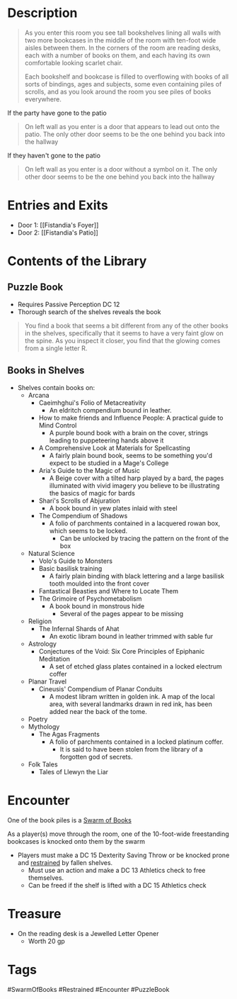 # Description
> As you enter this room you see tall bookshelves lining all walls with two more bookcases in the middle of the room with ten-foot wide aisles between them. In the corners of the room are reading desks, each with a number of books on them, and each having its own comfortable looking scarlet chair.
> 
> Each bookshelf and bookcase is filled to overflowing with books of all sorts of bindings, ages and subjects, some even containing piles of scrolls, and as you look around the room you see piles of books everywhere. 

If the party have gone to the patio
> On left wall as you enter is a door that appears to lead out onto the patio. The only other door seems to be the one behind you back into the hallway

If they haven't gone to the patio
> On left wall as you enter is a door without a symbol on it. The only other door seems to be the one behind you back into the hallway

# Entries and Exits
- Door 1: [[Fistandia's Foyer]]
- Door 2: [[Fistandia's Patio]] 

# Contents of the Library
## Puzzle Book
- Requires Passive Perception DC 12
- Thorough search of the shelves reveals the book

> You find a book that seems a bit different from any of the other books in the shelves, specifically that it seems to have a very faint glow on the spine. As you inspect it closer, you find that the glowing comes from a single letter R. 

## Books in Shelves
- Shelves contain books on:
	- Arcana
		- Caeimhghui's Folio of Metacreativity
			- An eldritch compendium bound in leather.
		- How to make friends and Influence People: A practical guide to Mind Control
			- A purple bound book with a brain on the cover, strings leading to puppeteering hands above it
		- A Comprehensive Look at Materials for Spellcasting
			- A fairly plain bound book, seems to be something you'd expect to be studied in a Mage's College
		- Aria's Guide to the Magic of Music
			- A Beige cover with a tilted harp played by a bard, the pages illuminated with vivid imagery you believe to be illustrating the basics of magic for bards
		- Shari's Scrolls of Abjuration
			- A book bound in yew plates inlaid with steel
		- The Compendium of Shadows
			- A folio of parchments contained in a lacquered rowan box, which seems to be locked.
				- Can be unlocked by tracing the pattern on the front of the box
	- Natural Science
		- Volo's Guide to Monsters
		- Basic basilisk training
			- A fairly plain binding with black lettering and a large basilisk tooth moulded into the front cover
		- Fantastical Beasties and Where to Locate Them
		- The Grimoire of Psychometabolism
			- A book bound in monstrous hide
				- Several of the pages appear to be missing
	- Religion
		- The Infernal Shards of Ahat
			- An exotic libram bound in leather trimmed with sable fur
	- Astrology
		- Conjectures of the Void: Six Core Principles of Epiphanic Meditation
			- A set of etched glass plates contained in a locked electrum coffer
	- Planar Travel
		- Cineusis' Compendium of Planar Conduits
			- A modest libram written in golden ink. A map of the local area, with several landmarks drawn in red ink, has been added near the back of the tome.
	- Poetry
	- Mythology
		- The Agas Fragments
			- A folio of parchments contained in a locked platinum coffer.
				- It is said to have been stolen from the library of a forgotten god of secrets.
	- Folk Tales
		- Tales of Llewyn the Liar



# Encounter
One of the book piles is a [Swarm of Books](https://www.dndbeyond.com/monsters/1528985-swarm-of-animated-books)

As a player(s) move through the room, one of the 10-foot-wide freestanding bookcases is knocked onto them by the swarm

- Players must make a DC 15 Dexterity Saving Throw or be knocked prone and [restrained](https://www.dndbeyond.com/compendium/rules/basic-rules/appendix-a-conditions#Restrained) by fallen shelves.
	- Must use an action and make a DC 13 Athletics check to free themselves.
	- Can be freed if the shelf is lifted with a DC 15 Athletics check

# Treasure
- On the reading desk is a Jewelled Letter Opener
	- Worth 20 gp

# Tags
#SwarmOfBooks #Restrained #Encounter #PuzzleBook 